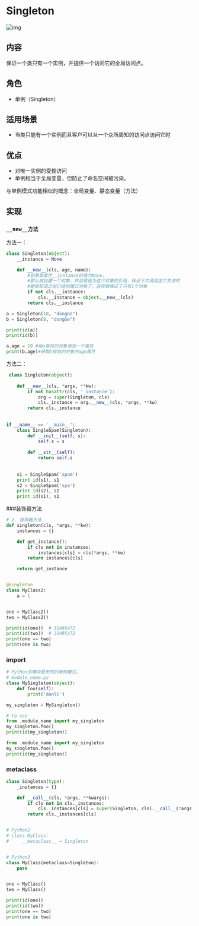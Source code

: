 # Singleton

![img](https://images2017.cnblogs.com/blog/1168194/201711/1168194-20171118142853593-1205508736.png)

## 内容

保证一个类只有一个实例，并提供一个访问它的全局访问点。

## 角色

- 单例（Singleton）

## 适用场景

- 当类只能有一个实例而且客户可以从一个众所周知的访问点访问它时

## 优点

- 对唯一实例的受控访问
- 单例相当于全局变量，但防止了命名空间被污染。

与单例模式功能相似的概念：全局变量、静态变量（方法）

## 实现

### `__new__方法`

方法一：

```python
class Singleton(object):
    __instance = None

    def __new__(cls, age, name):
        #如果类属性__instance的值为None，
        #那么就创建一个对象，并且赋值为这个对象的引用，保证下次调用这个方法时
        #能够知道之前已经创建过对象了，这样就保证了只有1个对象
        if not cls.__instance:
            cls.__instance = object.__new__(cls)
        return cls.__instance

a = Singleton(18, "dongGe")
b = Singleton(8, "dongGe")

print(id(a))
print(id(b))

a.age = 19 #给a指向的对象添加一个属性
print(b.age)#获取b指向的对象的age属性
```

方法二：

```python
 class Singleton(object):
 
    def __new__(cls, *args, **kw):
        if not hasattr(cls, '_instance'):
            org = super(Singleton, cls)
            cls._instance = org.__new__(cls, *args, **kw)
        return cls._instance
 
 
if __name__ == '__main__':
    class SingleSpam(Singleton):
        def __init__(self, s):
            self.s = s
 
        def __str__(self):
            return self.s
 
 
    s1 = SingleSpam('spam')
    print id(s1), s1
    s2 = SingleSpam('spa')
    print id(s2), s2
    print id(s1), s1
```

###装饰器方法

```python
# 2. 装饰器方法
def singleton(cls, *args, **kw):
    instances = {}

    def get_instance():
        if cls not in instances:
            instances[cls] = cls(*args, **kw)
        return instances[cls]

    return get_instance


@singleton
class MyClass2:
    a = 1


one = MyClass2()
two = MyClass2()

print(id(one))  # 31495472
print(id(two))  # 31495472
print(one == two)
print(one is two)
```

### import

```python
# Python的模块是天然的单例模式。
# module_name.py
class MySingleton(object):
    def foo(self):
        print('danli')

my_singleton = MySingleton()

# to use
from .module_name import my_singleton
my_singleton.foo()
print(id(my_singleton))

from .module_name import my_singleton
my_singleton.foo()
print(id(my_singleton))
```

### metaclass

```python
class Singleton(type):
    _instances = {}

    def __call__(cls, *args, **kwargs):
        if cls not in cls._instances:
            cls._instances[cls] = super(Singleton, cls).__call__(*args, **kwargs)
        return cls._instances[cls]


# Python2
# class MyClass:
#     __metaclass__ = Singleton


# Python3
class MyClass(metaclass=Singleton):
    pass


one = MyClass()
two = MyClass()

print(id(one))
print(id(two))
print(one == two)
print(one is two)
```

